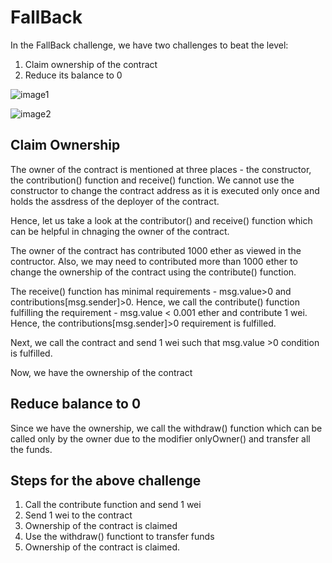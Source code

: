 
# FallBack

In the FallBack challenge, we have two challenges to beat the level:

1. Claim ownership of the contract
2. Reduce its balance to 0

![image1](https://github.com/nupur06p/Ethernaut-Challenge/assets/65718259/413122fd-8684-4929-ad9d-4acbf367829e)

![image2](https://github.com/nupur06p/Ethernaut-Challenge/assets/65718259/3dd7c6f6-ce2a-4127-b043-d37bd6bfed04)

## Claim Ownership

The owner of the contract is mentioned at three places - the constructor, the contribution() function and receive() function.
We cannot use the constructor to change the contract address as it is executed only once and holds the assdress of the deployer of the contract. 

Hence, let us take a look at the contributor() and receive() function which can be helpful in chnaging the owner of the contract. 

The owner of the contract has contributed 1000 ether as viewed in the contructor. Also, we may need to contributed more than 1000 ether to change the ownership of the contract using the contribute() function.

The receive() function has minimal requirements - msg.value>0 and contributions[msg.sender]>0. Hence, we call the contribute() function fulfilling the requirement - msg.value < 0.001 ether and contribute 1 wei. Hence, the contributions[msg.sender]>0 requirement is fulfilled.

Next, we call the contract and send 1 wei such that msg.value >0 condition is fulfilled. 

Now, we have the ownership of the contract

## Reduce balance to 0

Since we have the ownership, we call the withdraw() function which can be called only by the owner due to the modifier onlyOwner() and transfer all the funds.

## Steps for the above challenge 
1. Call the contribute function and send 1 wei
2. Send 1 wei to the contract
3. Ownership of the contract is claimed
4. Use the withdraw() functiont to transfer funds
5. Ownership of the contract is claimed.



